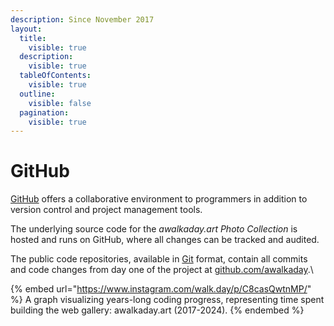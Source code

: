 ```yaml
---
description: Since November 2017
layout:
  title:
    visible: true
  description:
    visible: true
  tableOfContents:
    visible: true
  outline:
    visible: false
  pagination:
    visible: true
---
```


# GitHub

[GitHub](https://github.com/) offers a collaborative environment to programmers in addition to version control and project management tools.&#x20;

The underlying source code for the _awalkaday.art Photo Collection_ is hosted and runs on GitHub, where all changes can be tracked and audited.&#x20;

The public code repositories, available in [Git](https://git-scm.com/) format, contain all commits and code changes from day one of the project at [github.com/awalkaday](https://github.com/awalkaday).\


{% embed url="https://www.instagram.com/walk.day/p/C8casQwtnMP/" %}
A graph visualizing years-long coding progress, representing time spent building the web gallery: awalkaday.art (2017-2024).
{% endembed %}

